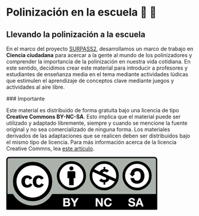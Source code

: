 # Polinización en la escuela :hibiscus: :bee:

## Llevando la polinización a la escuela

En el marco del proyecto [SURPASS2](https://bee-surpass.org), desarrollamos un marco de trabajo en **Ciencia ciudadana** para acercar a la gente al mundo de los polinizadores y comprender la importancia de la polinización en nuestra vida cotidiana. En este sentido, decidimos crear este material para introducir a profesores y estudiantes de enseñanza media en el tema mediante actividades lúdicas que estimulen el aprendizaje de conceptos clave mediante juegos y actividades al aire libre.

### Importante

Este material es distribuido de forma gratuita bajo una licencia de tipo **Creative Commons BY-NC-SA**. Esto implica que el material puede ser utilizado y adaptado libremente, siempre y cuando se mencione la fuente original y no sea comercializado de ninguna forma. Los materiales derivados de las adaptaciones que se realicen deben ser distribuidos bajo el mismo tipo de licencia. Para más información acerca de la licencia Creative Commns, lea [este artículo](https://creativecommons.cl/tipos-de-licencias/).

![](imagenes/by-nc-sa.png)
